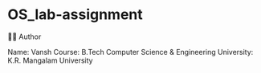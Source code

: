 # OS_lab-assignment
🧑‍💻 Author

Name: Vansh
Course: B.Tech Computer Science & Engineering
University: K.R. Mangalam University
